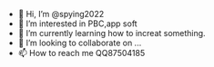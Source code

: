- 👋 Hi, I’m @spying2022
- 👀 I’m interested in PBC,app soft
- 🌱 I’m currently learning how to increat something.
- 💞️ I’m looking to collaborate on ...
- 📫 How to reach me QQ87504185

<!---
spying2022/spying2022 is a ✨ special ✨ repository because its `README.md` (this file) appears on your GitHub profile.
You can click the Preview link to take a look at your changes.
--->

